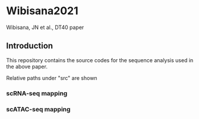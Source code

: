 # Wibisana2021
Wibisana, JN et al., DT40 paper



## Introduction
This repository contains the source codes for the sequence analysis used in the above paper.

Relative paths under "src" are shown

### scRNA-seq mapping


### scATAC-seq mapping 


### 


